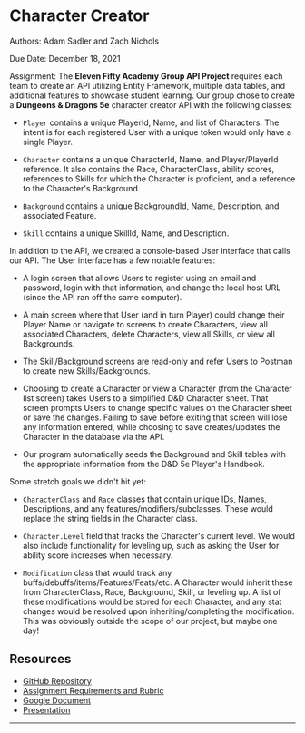 # Character Creator

Authors: Adam Sadler and Zach Nichols

Due Date: December 18, 2021

Assignment: The **Eleven Fifty Academy Group API Project** requires each team to create an API utilizing Entity Framework, multiple data tables, and additional features to showcase student learning. Our group chose to create a **Dungeons & Dragons 5e** character creator API with the following classes:

- `Player` contains a unique PlayerId, Name, and list of Characters. The intent is for each registered User with a unique token would only have a single Player.

- `Character` contains a unique CharacterId, Name, and Player/PlayerId reference. It also contains the Race, CharacterClass, ability scores, references to Skills for which the Character is proficient, and a reference to the Character's Background.

- `Background` contains a unique BackgroundId, Name, Description, and associated Feature.

- `Skill` contains a unique SkillId, Name, and Description.

In addition to the API, we created a console-based User interface that calls our API. The User interface has a few notable features:

- A login screen that allows Users to register using an email and password, login with that information, and change the local host URL (since the API ran off the same computer).

- A main screen where that User (and in turn Player) could change their Player Name or navigate to screens to create Characters, view all associated Characters, delete Characters, view all Skills, or view all Backgrounds.

- The Skill/Background screens are read-only and refer Users to Postman to create new Skills/Backgrounds.

- Choosing to create a Character or view a Character (from the Character list screen) takes Users to a simplified D&D Character sheet. That screen prompts Users to change specific values on the Character sheet or save the changes. Failing to save before exiting that screen will lose any information entered, while choosing to save creates/updates the Character in the database via the API.

- Our program automatically seeds the Background and Skill tables with the appropriate information from the D&D 5e Player's Handbook.


Some stretch goals we didn't hit yet:

- `CharacterClass` and `Race` classes that contain unique IDs, Names, Descriptions, and any features/modifiers/subclasses. These would replace the string fields in the Character class.

- `Character.Level` field that tracks the Character's current level. We would also include functionality for leveling up, such as asking the User for ability score increases when necessary.

- `Modification` class that would track any buffs/debuffs/items/Features/Feats/etc. A Character would inherit these from CharacterClass, Race, Background, Skill, or leveling up. A list of these modifications would be stored for each Character, and any stat changes would be resolved upon inheriting/completing the modification. This was obviously outside the scope of our project, but maybe one day!


## Resources

- [GitHub Repository](https://github.com/adambsadler/CharacterCreator)
- [Assignment Requirements and Rubric](https://elevenfifty.instructure.com/courses/799/assignments/17170?module_item_id=72088)
- [Google Document](https://docs.google.com/document/d/1D9B7eja5Rh8hT407lgjJ4Kd6o0anSv4hyD8ibrTC6kM/edit?usp=sharing)
- [Presentation](https://docs.google.com/presentation/d/1cvOM5LWeHJ55A92-dBAy7VDrLSwuier8v_2povSd76U/edit?usp=sharing)

---
